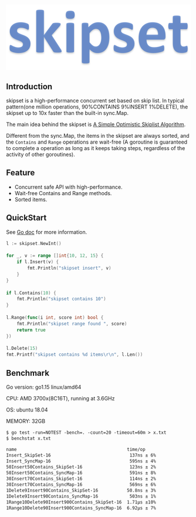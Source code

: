 ![LOGO](https://raw.githubusercontent.com/ZYunH/public-data/master/skipset-logo.png)

## Introduction

skipset is a high-performance concurrent set based on skip list. In typical pattern(one million operations, 90%CONTAINS 9%INSERT 1%DELETE), the skipset up to 10x faster than the built-in sync.Map.

The main idea behind the skipset is [A Simple Optimistic Skiplist Algorithm](<https://people.csail.mit.edu/shanir/publications/LazySkipList.pdf>).

Different from the sync.Map, the items in the skipset are always sorted, and the `Contains` and `Range` operations are wait-free (A goroutine is guaranteed to complete a operation as long as it keeps taking steps, regardless of the activity of other goroutines).



## Feature

- Concurrent safe API with high-performance.
- Wait-free Contains and Range methods.
- Sorted items.



## QuickStart

See [Go doc](https://godoc.org/github.com/ZYunH/skipset) for more information.

```go
l := skipset.NewInt()

for _, v := range []int{10, 12, 15} {
	if l.Insert(v) {
		fmt.Println("skipset insert", v)
	}
}

if l.Contains(10) {
	fmt.Println("skipset contains 10")
}

l.Range(func(i int, score int) bool {
	fmt.Println("skipset range found ", score)
	return true
})

l.Delete(15)
fmt.Printf("skipset contains %d items\r\n", l.Len())
```



## Benchmark

Go version: go1.15 linux/amd64

CPU: AMD 3700x(8C16T), running at 3.6GHz

OS: ubuntu 18.04

MEMORY: 32GB

```shell
$ go test -run=NOTEST -bench=. -count=20 -timeout=60m > x.txt
$ benchstat x.txt
```

```
name                                          time/op
Insert_SkipSet-16                              137ns ± 6%
Insert_SyncMap-16                              595ns ± 4%
50Insert50Contains_SkipSet-16                  123ns ± 2%
50Insert50Contains_SyncMap-16                  591ns ± 8%
30Insert70Contains_SkipSet-16                  114ns ± 2%
30Insert70Contains_SyncMap-16                  569ns ± 6%
1Delete9Insert90Contains_SkipSet-16           50.8ns ± 3%
1Delete9Insert90Contains_SyncMap-16            503ns ± 1%
1Range10Delete90Insert900Contains_SkipSet-16  1.71µs ±10%
1Range10Delete90Insert900Contains_SyncMap-16  6.92µs ± 7%
```

